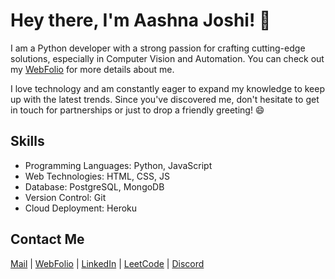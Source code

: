 # Hey there, I'm Aashna Joshi! 👋
I am a Python developer with a strong passion for crafting cutting-edge solutions, especially in Computer Vision and Automation. You can check out my [WebFolio](https://aashnajoshi.github.io/Webfolio/) for more details about me. 

I love technology and am constantly eager to expand my knowledge to keep up with the latest trends. Since you've discovered me, don't hesitate to get in touch for partnerships or just to drop a friendly greeting! 😄

## Skills
- Programming Languages: Python, JavaScript
- Web Technologies: HTML, CSS, JS
- Database: PostgreSQL, MongoDB
- Version Control: Git
- Cloud Deployment: Heroku
  
## Contact Me
[Mail](aashna.joshi03@gmail.com) | [WebFolio](https://aashnajoshi.github.io/Webfolio/) | [LinkedIn](https://www.linkedin.com/in/aashnajoshi/) | [LeetCode](https://leetcode.com/aashnajoshi/) | [Discord](discordapp.com/users/790711856687480852) 
